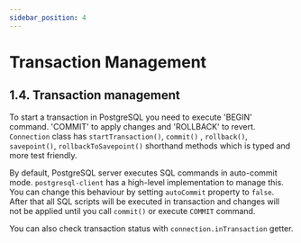 ```yaml
---
sidebar_position: 4
---
```

# Transaction Management

## 1.4. Transaction management

To start a transaction in PostgreSQL you need to execute 'BEGIN' command.
'COMMIT' to apply changes and 'ROLLBACK' to revert. `Connection` class has `startTransaction()`, `commit()`
, `rollback()`,
`savepoint()`, `rollbackToSavepoint()` shorthand methods which is typed and more test friendly.

By default, PostgreSQL server executes SQL commands in auto-commit mode.
`postgresql-client` has a high-level implementation to manage this.
You can change this behaviour by setting `autoCommit` property to `false`.
After that all SQL scripts will be executed in transaction and
changes will not be applied until you call `commit()` or execute `COMMIT` command.

You can also check transaction status with `connection.inTransaction` getter.
